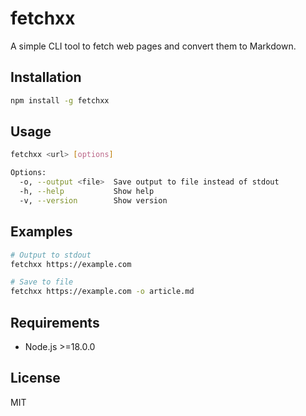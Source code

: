 # fetchxx

A simple CLI tool to fetch web pages and convert them to Markdown.

## Installation

```bash
npm install -g fetchxx
```

## Usage

```bash
fetchxx <url> [options]

Options:
  -o, --output <file>  Save output to file instead of stdout
  -h, --help           Show help
  -v, --version        Show version
```

## Examples

```bash
# Output to stdout
fetchxx https://example.com

# Save to file
fetchxx https://example.com -o article.md
```

## Requirements

- Node.js >=18.0.0

## License

MIT